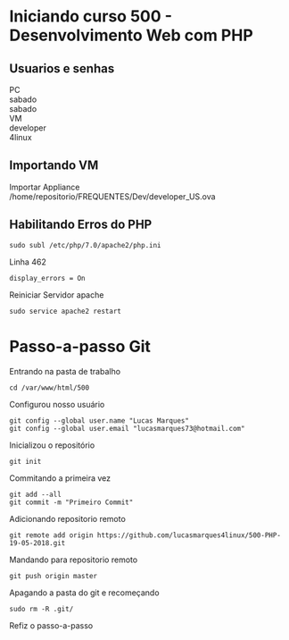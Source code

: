 # Iniciando curso 500 - Desenvolvimento Web com PHP

## Usuarios e senhas
PC  
sabado  
sabado  
VM  
developer  
4linux

## Importando VM
Importar Appliance  
/home/repositorio/FREQUENTES/Dev/developer_US.ova

## Habilitando Erros do PHP
```
sudo subl /etc/php/7.0/apache2/php.ini
```
Linha 462
```
display_errors = On
```
Reiniciar Servidor apache
```
sudo service apache2 restart
```

# Passo-a-passo Git
Entrando na pasta de trabalho
```
cd /var/www/html/500
```
Configurou nosso usuário
```
git config --global user.name "Lucas Marques"
git config --global user.email "lucasmarques73@hotmail.com"
```
Inicializou o repositório
```
git init
```
Commitando a primeira vez
```
git add --all
git commit -m "Primeiro Commit"
```
Adicionando repositorio remoto
```
git remote add origin https://github.com/lucasmarques4linux/500-PHP-19-05-2018.git
```
Mandando para  repositorio remoto
```
git push origin master
```
Apagando a pasta do git e recomeçando
```
sudo rm -R .git/
```
Refiz o passo-a-passo